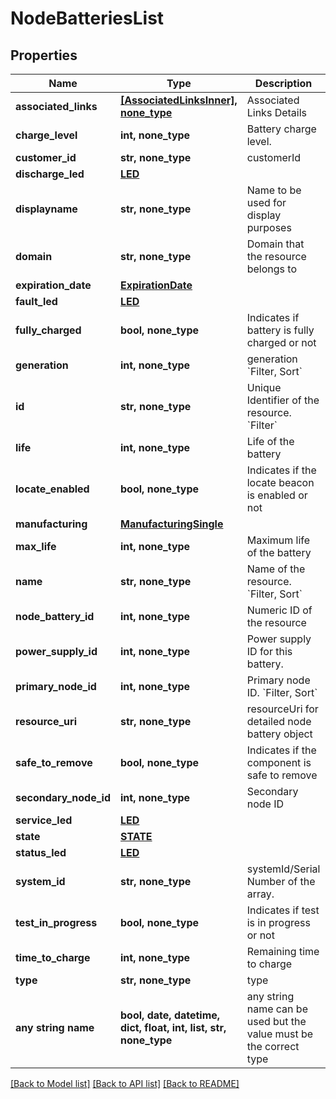 # NodeBatteriesList


## Properties
Name | Type | Description | Notes
------------ | ------------- | ------------- | -------------
**associated_links** | [**[AssociatedLinksInner], none_type**](AssociatedLinksInner.md) | Associated Links Details | [optional] 
**charge_level** | **int, none_type** | Battery charge level. | [optional] 
**customer_id** | **str, none_type** | customerId | [optional] 
**discharge_led** | [**LED**](LED.md) |  | [optional] 
**displayname** | **str, none_type** | Name to be used for display purposes | [optional] 
**domain** | **str, none_type** | Domain that the resource belongs to | [optional] 
**expiration_date** | [**ExpirationDate**](ExpirationDate.md) |  | [optional] 
**fault_led** | [**LED**](LED.md) |  | [optional] 
**fully_charged** | **bool, none_type** | Indicates if battery is fully charged or not | [optional] 
**generation** | **int, none_type** | generation &#x60;Filter, Sort&#x60; | [optional] 
**id** | **str, none_type** | Unique Identifier of the resource. &#x60;Filter&#x60; | [optional] 
**life** | **int, none_type** | Life of the battery | [optional] 
**locate_enabled** | **bool, none_type** | Indicates if the locate beacon is enabled or not | [optional] 
**manufacturing** | [**ManufacturingSingle**](ManufacturingSingle.md) |  | [optional] 
**max_life** | **int, none_type** | Maximum life of the battery | [optional] 
**name** | **str, none_type** | Name of the resource. &#x60;Filter, Sort&#x60; | [optional] 
**node_battery_id** | **int, none_type** | Numeric ID of the resource | [optional] 
**power_supply_id** | **int, none_type** | Power supply ID for this battery. | [optional] 
**primary_node_id** | **int, none_type** | Primary node ID. &#x60;Filter, Sort&#x60; | [optional] 
**resource_uri** | **str, none_type** | resourceUri for detailed node battery object | [optional] 
**safe_to_remove** | **bool, none_type** | Indicates if the component is safe to remove | [optional] 
**secondary_node_id** | **int, none_type** | Secondary node ID | [optional] 
**service_led** | [**LED**](LED.md) |  | [optional] 
**state** | [**STATE**](STATE.md) |  | [optional] 
**status_led** | [**LED**](LED.md) |  | [optional] 
**system_id** | **str, none_type** | systemId/Serial Number  of the array. | [optional] 
**test_in_progress** | **bool, none_type** | Indicates if test is in progress or not | [optional] 
**time_to_charge** | **int, none_type** | Remaining time to charge | [optional] 
**type** | **str, none_type** | type | [optional] 
**any string name** | **bool, date, datetime, dict, float, int, list, str, none_type** | any string name can be used but the value must be the correct type | [optional]

[[Back to Model list]](../README.md#documentation-for-models) [[Back to API list]](../README.md#documentation-for-api-endpoints) [[Back to README]](../README.md)


